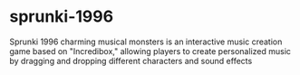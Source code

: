 # sprunki-1996
Sprunki 1996 charming musical monsters is an interactive music creation game based on "Incredibox," allowing players to create personalized music by dragging and dropping different characters and sound effects
